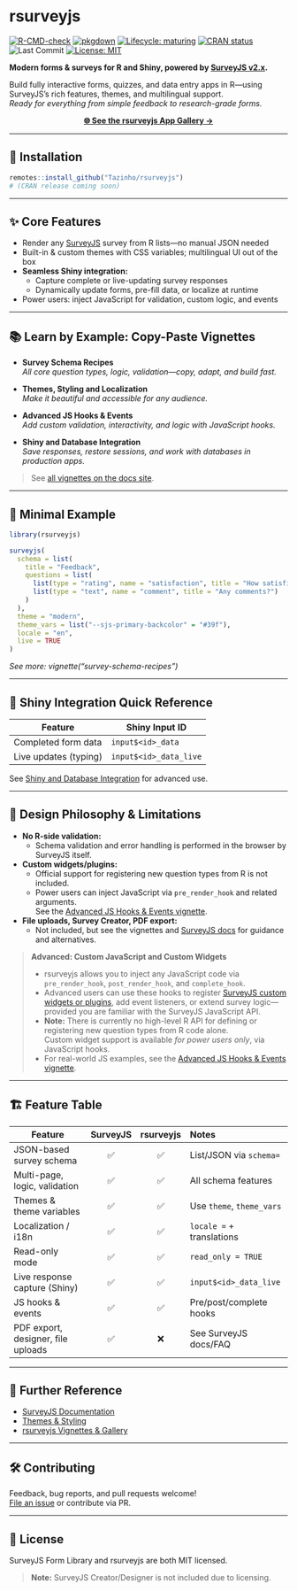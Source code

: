 
# rsurveyjs

[![R-CMD-check](https://github.com/Tazinho/rsurveyjs/actions/workflows/R-CMD-check.yaml/badge.svg)](https://github.com/Tazinho/rsurveyjs/actions/workflows/R-CMD-check.yaml)
[![pkgdown](https://github.com/Tazinho/rsurveyjs/actions/workflows/pkgdown.yaml/badge.svg)](https://Tazinho.github.io/rsurveyjs/)
[![Lifecycle:
maturing](https://img.shields.io/badge/lifecycle-maturing-blue.svg)](https://lifecycle.r-lib.org/articles/stages.html)
[![CRAN
status](https://www.r-pkg.org/badges/version/rsurveyjs)](https://CRAN.R-project.org/package=rsurveyjs)
![Last
Commit](https://img.shields.io/github/last-commit/Tazinho/rsurveyjs.svg)
[![License:
MIT](https://img.shields.io/badge/license-MIT-blue.svg)](LICENSE)

**Modern forms & surveys for R and Shiny, powered by [SurveyJS
v2.x](https://surveyjs.io/).**

Build fully interactive forms, quizzes, and data entry apps in R—using
SurveyJS’s rich features, themes, and multilingual support.  
*Ready for everything from simple feedback to research-grade forms.*

<div align="center">

<a href="https://maltinho.shinyapps.io/rsurveyjs_gallery/"><b>🌐 See the
rsurveyjs App Gallery →</b></a>

</div>

------------------------------------------------------------------------

## 🚀 Installation

``` r
remotes::install_github("Tazinho/rsurveyjs")
# (CRAN release coming soon)
```

------------------------------------------------------------------------

## ✨ Core Features

- Render any [SurveyJS](https://surveyjs.io/) survey from R lists—no
  manual JSON needed
- Built-in & custom themes with CSS variables; multilingual UI out of
  the box
- **Seamless Shiny integration:**
  - Capture complete or live-updating survey responses
  - Dynamically update forms, pre-fill data, or localize at runtime
- Power users: inject JavaScript for validation, custom logic, and
  events

------------------------------------------------------------------------

## 📚 Learn by Example: Copy-Paste Vignettes

- **Survey Schema Recipes**  
  *All core question types, logic, validation—copy, adapt, and build
  fast.*

- **Themes, Styling and Localization**  
  *Make it beautiful and accessible for any audience.*

- **Advanced JS Hooks & Events**  
  *Add custom validation, interactivity, and logic with JavaScript
  hooks.*

- **Shiny and Database Integration**  
  *Save responses, restore sessions, and work with databases in
  production apps.*

> See [all vignettes on the docs
> site](https://tazinho.github.io/rsurveyjs/articles/).

------------------------------------------------------------------------

## 🔧 Minimal Example

``` r
library(rsurveyjs)

surveyjs(
  schema = list(
    title = "Feedback",
    questions = list(
      list(type = "rating", name = "satisfaction", title = "How satisfied are you?"),
      list(type = "text", name = "comment", title = "Any comments?")
    )
  ),
  theme = "modern",
  theme_vars = list("--sjs-primary-backcolor" = "#39f"),
  locale = "en",
  live = TRUE
)
```

*See more: vignette(“survey-schema-recipes”)*

------------------------------------------------------------------------

## 🧪 Shiny Integration Quick Reference

| Feature               | Shiny Input ID         |
|-----------------------|------------------------|
| Completed form data   | `input$<id>_data`      |
| Live updates (typing) | `input$<id>_data_live` |

See [Shiny and Database
Integration](articles/shiny-and-database-integration.html) for advanced
use.

------------------------------------------------------------------------

## 🚦 Design Philosophy & Limitations

- **No R-side validation:**
  - Schema validation and error handling is performed in the browser by
    SurveyJS itself.
- **Custom widgets/plugins:**
  - Official support for registering new question types from R is not
    included.  
  - Power users can inject JavaScript via `pre_render_hook` and related
    arguments.  
    See the [Advanced JS Hooks & Events
    vignette](articles/advanced-js-hooks--events.html).
- **File uploads, Survey Creator, PDF export:**
  - Not included, but see the vignettes and [SurveyJS
    docs](https://surveyjs.io/form-library/documentation/) for guidance
    and alternatives.

> **Advanced: Custom JavaScript and Custom Widgets**
>
> - rsurveyjs allows you to inject any JavaScript code via
>   `pre_render_hook`, `post_render_hook`, and `complete_hook`.
> - Advanced users can use these hooks to register [SurveyJS custom
>   widgets or
>   plugins](https://surveyjs.io/form-library/documentation/custom-widget),
>   add event listeners, or extend survey logic—provided you are
>   familiar with the SurveyJS JavaScript API.
> - **Note:** There is currently no high-level R API for defining or
>   registering new question types from R code alone.  
>   Custom widget support is available *for power users only*, via
>   JavaScript hooks.  
> - For real-world JS examples, see the [Advanced JS Hooks & Events
>   vignette](articles/advanced-js-hooks--events.html).

------------------------------------------------------------------------

## 🏗️ Feature Table

| Feature | SurveyJS | rsurveyjs | Notes |
|----|:--:|:--:|:---|
| JSON-based survey schema | ✅ | ✅ | List/JSON via `schema=` |
| Multi-page, logic, validation | ✅ | ✅ | All schema features |
| Themes & theme variables | ✅ | ✅ | Use `theme`, `theme_vars` |
| Localization / i18n | ✅ | ✅ | `locale =` + translations |
| Read-only mode | ✅ | ✅ | `read_only = TRUE` |
| Live response capture (Shiny) | ✅ | ✅ | `input$<id>_data_live` |
| JS hooks & events | ✅ | ✅ | Pre/post/complete hooks |
| PDF export, designer, file uploads | ✅ | ❌ | See SurveyJS docs/FAQ |

------------------------------------------------------------------------

## 📖 Further Reference

- [SurveyJS
  Documentation](https://surveyjs.io/form-library/documentation/json-schema)
- [Themes &
  Styling](https://surveyjs.io/form-library/documentation/manage-default-themes-and-styles)
- [rsurveyjs Vignettes &
  Gallery](https://tazinho.github.io/rsurveyjs/articles/)

------------------------------------------------------------------------

## 🛠️ Contributing

Feedback, bug reports, and pull requests welcome!  
[File an issue](https://github.com/Tazinho/rsurveyjs/issues) or
contribute via PR.

------------------------------------------------------------------------

## 🪪 License

SurveyJS Form Library and rsurveyjs are both MIT licensed.

> **Note:** SurveyJS Creator/Designer is not included due to licensing.
